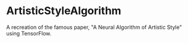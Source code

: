 # ArtisticStyleAlgorithm
A recreation of the famous paper, "A Neural Algorithm of Artistic Style" using TensorFlow.
